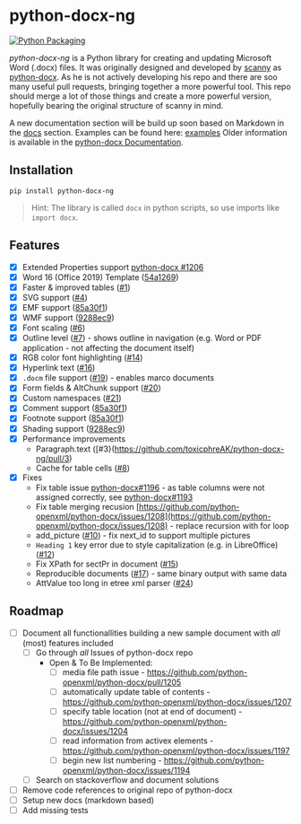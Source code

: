 # python-docx-ng

[![Python Packaging](https://github.com/toxicphreAK/python-docx-ng/actions/workflows/python-publish.yml/badge.svg)](https://github.com/toxicphreAK/python-docx-ng/actions/workflows/python-publish.yml)

*python-docx-ng* is a Python library for creating and updating Microsoft Word (.docx) files.
It was originally designed and developed by [scanny](https://github.com/scanny) as [python-docx](https://github.com/python-openxml/python-docx).
As he is not actively developing his repo and there are soo many useful pull requests, bringing together a more powerful tool.
This repo should merge a lot of those things and create a more powerful version, hopefully bearing the original structure of scanny in mind.

A new documentation section will be build up soon based on Markdown in the [docs](docs) section.
Examples can be found here: [examples](docs/examples)
Older information is available in the [python-docx Documentation](https://python-docx.readthedocs.org/en/latest/).

## Installation

```commandline
pip install python-docx-ng
```

> Hint: The library is called `docx` in python scripts, so use imports like `import docx`. 

## Features

+ [x] Extended Properties support [python-docx #1206](https://github.com/python-openxml/python-docx/pull/1206)
+ [x] Word 16 (Office 2019) Template ([54a1269](https://github.com/toxicphreAK/python-docx-ng/commit/54a1269a3608239adfef079840f69389235c88b8))
+ [x] Faster & improved tables ([#1](https://github.com/toxicphreAK/python-docx-ng/pull/1))
+ [x] SVG support ([#4](https://github.com/toxicphreAK/python-docx-ng/pull/4))
+ [x] EMF support ([85a30f1](https://github.com/toxicphreAK/python-docx-ng/commit/85a30f16a1f49767e331525346d8220926ecde39))
+ [x] WMF support ([9288ec9](https://github.com/toxicphreAK/python-docx-ng/commit/9288ec96db4faed53e46221e61100106e82934d8))
+ [x] Font scaling ([#6](https://github.com/toxicphreAK/python-docx-ng/pull/6))
+ [x] Outline level ([#7](https://github.com/toxicphreAK/python-docx-ng/pull/7)) - shows outline in navigation (e.g. Word or PDF application - not affecting the document itself)
+ [x] RGB color font highlighting ([#14](https://github.com/toxicphreAK/python-docx-ng/pull/14))
+ [x] Hyperlink text ([#16](https://github.com/toxicphreAK/python-docx-ng/pull/16))
+ [x] `.docm` file support ([#19](https://github.com/toxicphreAK/python-docx-ng/pull/16)) - enables marco documents
+ [x] Form fields & AltChunk support ([#20](https://github.com/toxicphreAK/python-docx-ng/pull/20))
+ [x] Custom namespaces ([#21](https://github.com/toxicphreAK/python-docx-ng/pull/21))
+ [x] Comment support ([85a30f1](https://github.com/toxicphreAK/python-docx-ng/commit/85a30f16a1f49767e331525346d8220926ecde39))
+ [x] Footnote support ([85a30f1](https://github.com/toxicphreAK/python-docx-ng/commit/85a30f16a1f49767e331525346d8220926ecde39))
+ [x] Shading support ([9288ec9](https://github.com/toxicphreAK/python-docx-ng/commit/9288ec96db4faed53e46221e61100106e82934d8))
+ [x] Performance improvements
  + Paragraph.text ([#3}(https://github.com/toxicphreAK/python-docx-ng/pull/3)
  + Cache for table cells ([#8](https://github.com/toxicphreAK/python-docx-ng/pull/8))
+ [x] Fixes
  + Fix table issue [python-docx#1196](https://github.com/python-openxml/python-docx/pull/1196) - as table columns were not assigned correctly, see [python-docx#1193](https://github.com/python-openxml/python-docx/issues/1193)
  + Fix table merging recusion [https://github.com/python-openxml/python-docx/issues/1208](https://github.com/python-openxml/python-docx/issues/1208) - replace recursion with for loop
  + add_picture ([#10](https://github.com/toxicphreAK/python-docx-ng/pull/10)) - fix next_id to support multiple pictures
  + `Heading 1` key error due to style capitalization (e.g. in LibreOffice) ([#12](https://github.com/toxicphreAK/python-docx-ng/pull/12))
  + Fix XPath for sectPr in document ([#15](https://github.com/toxicphreAK/python-docx-ng/pull/15))
  + Reproducible documents ([#17](https://github.com/toxicphreAK/python-docx-ng/pull/17)) - same binary output with same data
  + AttValue too long in etree xml parser ([#24](https://github.com/toxicphreAK/python-docx-ng/pull/24))

## Roadmap

+ [ ] Document all functionallities building a new sample document with *all* (most) features included
  + [ ] Go through *all* Issues of python-docx repo
    + Open & To Be Implemented:
      + [ ] media file path issue - https://github.com/python-openxml/python-docx/pull/1205
      + [ ] automatically update table of contents - https://github.com/python-openxml/python-docx/issues/1207
      + [ ] specify table location (not at end of document) - https://github.com/python-openxml/python-docx/issues/1204
      + [ ] read information from activex elements - https://github.com/python-openxml/python-docx/issues/1197
      + [ ] begin new list numbering - https://github.com/python-openxml/python-docx/issues/1194
  + [ ] Search on stackoverflow and document solutions
+ [ ] Remove code references to original repo of python-docx
+ [ ] Setup new docs (markdown based)
+ [ ] Add missing tests
